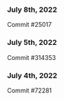 ### July 8th, 2022

Commit #25017

### July 5th, 2022

Commit #314353


### July 4th, 2022

Commit #72281
